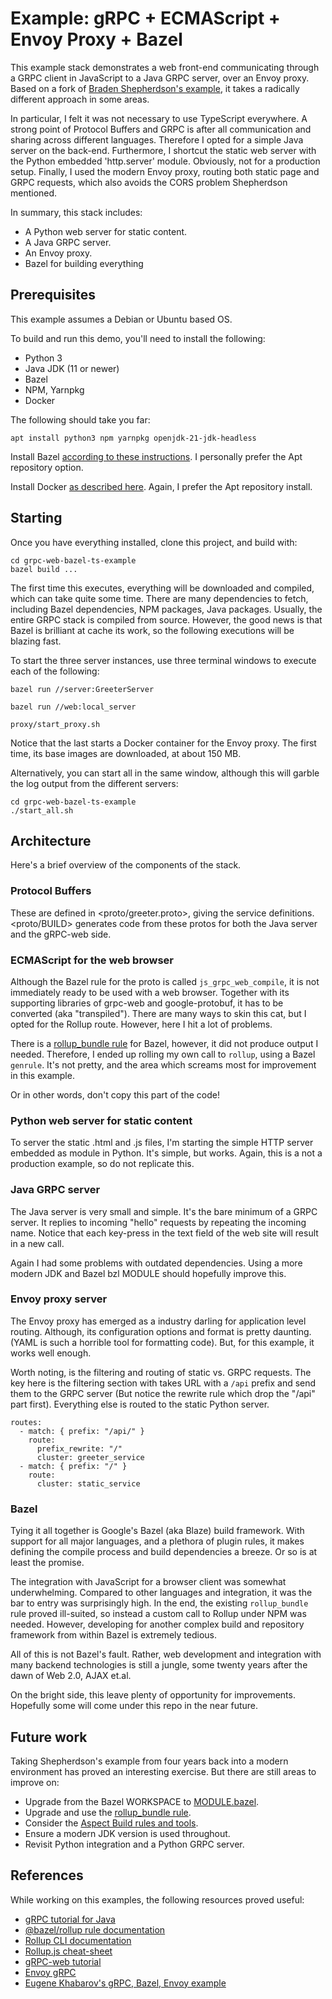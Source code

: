 # Example: gRPC + ECMAScript + Envoy Proxy + Bazel

This example stack demonstrates a web front-end communicating through a GRPC client in JavaScript to a Java GRPC server, over an Envoy proxy. Based on a fork of [Braden Shepherdson's example](https://github.com/bshepherdson/grpc-web-bazel-ts-example), it takes a radically different approach in some areas.

In particular, I felt it was not necessary to use TypeScript everywhere. A strong point of Protocol Buffers and GRPC is after all communication and sharing across different languages. Therefore I opted for a simple Java server on the back-end. Furthermore, I shortcut the static web server with the Python embedded 'http.server' module. Obviously, not for a production setup. Finally, I used the modern Envoy proxy, routing both static page and GRPC requests, which also avoids the CORS problem Shepherdson mentioned.

In summary, this stack includes:
- A Python web server for static content.
- A Java GRPC server.
- An Envoy proxy.
- Bazel for building everything


## Prerequisites

This example assumes a Debian or Ubuntu based OS.

To build and run this demo, you'll need to install the following:

- Python 3
- Java JDK (11 or newer)
- Bazel
- NPM, Yarnpkg
- Docker

The following should take you far:

```
apt install python3 npm yarnpkg openjdk-21-jdk-headless
```

Install Bazel [according to these instructions](https://bazel.build/install/ubuntu#install-on-ubuntu). I personally prefer the Apt repository option.

Install Docker [as described here](https://docs.docker.com/engine/install/ubuntu/#install-using-the-repository). Again, I prefer the Apt repository install. 

## Starting

Once you have everything installed, clone this project, and build with:

```
cd grpc-web-bazel-ts-example
bazel build ...
```

The first time this executes, everything will be downloaded and compiled, which can take quite some time. There are many dependencies to fetch, including Bazel dependencies, NPM packages, Java packages. Usually, the entire GRPC stack is compiled from source. However, the good news is that Bazel is brilliant at cache its work, so the following executions will be blazing fast.

To start the three server instances, use three terminal windows to execute each of the following:

```
bazel run //server:GreeterServer
```

```
bazel run //web:local_server
```

```
proxy/start_proxy.sh
```

Notice that the last starts a Docker container for the Envoy proxy. The first time, its base images are downloaded, at about 150 MB.

Alternatively, you can start all in the same window, although this will garble the log output from the different servers:

```
cd grpc-web-bazel-ts-example
./start_all.sh
```


## Architecture

Here's a brief overview of the components of the stack.

### Protocol Buffers

These are defined in <proto/greeter.proto>, giving the service definitions.
<proto/BUILD> generates code from these protos for both the Java server and the gRPC-web side.

### ECMAScript for the web browser

Although the Bazel rule for the proto is called `js_grpc_web_compile`, it is not immediately ready to be used with a web browser. Together with its supporting libraries of grpc-web and google-protobuf, it has to be converted (aka "transpiled"). There are many ways to skin this cat, but I opted for the Rollup route. However, here I hit a lot of problems.

There is a [rollup_bundle rule](https://www.npmjs.com/package/@bazel/rollup) for Bazel, however, it did not produce output I needed. Therefore, I ended up rolling my own call to `rollup`, using a Bazel `genrule`. It's not pretty, and the area which screams most for improvement in this example.

Or in other words, don't copy this part of the code!

### Python web server for static content

To server the static .html and .js files, I'm starting the simple HTTP server embedded as module in Python. It's simple, but works. Again, this is a not a production example, so do not replicate this.

### Java GRPC server

The Java server is very small and simple. It's the bare minimum of a GRPC server. It replies to incoming "hello" requests by repeating the incoming name. Notice that each key-press in the text field of the web site will result in a new call.

Again I had some problems with outdated dependencies. Using a more modern JDK and Bazel bzl MODULE should hopefully improve this.

### Envoy proxy server

The Envoy proxy has emerged as a industry darling for application level routing. Although, its configuration options and format is pretty daunting. (YAML is such a horrible tool for formatting code). But, for this example, it works well enough.

Worth noting, is the filtering and routing of static vs. GRPC requests. The key here is the filtering section with takes URL with a `/api` prefix and send them to the GRPC server (But notice the rewrite rule which drop the "/api" part first). Everything else is routed to the static Python server.

```
routes:
  - match: { prefix: "/api/" }
    route:
      prefix_rewrite: "/"
      cluster: greeter_service
  - match: { prefix: "/" }
    route:
      cluster: static_service
```

### Bazel

Tying it all together is Google's Bazel (aka Blaze) build framework. With support for all major languages, and a plethora of plugin rules, it makes defining the compile process and build dependencies a breeze. Or so is at least the promise.

The integration with JavaScript for a browser client was somewhat underwhelming. Compared to other languages and integration, it was the bar to entry was surprisingly high. In the end, the existing `rollup_bundle` rule proved ill-suited, so instead a custom call to Rollup under NPM was needed. However, developing for another complex build and repository framework from within Bazel is extremely tedious.

All of this is not Bazel's fault. Rather, web development and integration with many backend technologies is still a jungle, some twenty years after the dawn of Web 2.0, AJAX et.al.

On the bright side, this leave plenty of opportunity for improvements. Hopefully some will come under this repo in the near future.


## Future work

Taking Shepherdson's example from four years back into a modern environment has proved an interesting exercise. But there are still areas to improve on:

- Upgrade from the Bazel WORKSPACE to [MODULE.bazel](https://bazel.build/rules/lib/globals/module).
- Upgrade and use the [rollup_bundle rule](https://www.npmjs.com/package/@bazel/rollup).
- Consider the [Aspect Build rules and tools](https://docs.aspect.build/).
- Ensure a modern JDK version is used throughout.
- Revisit Python integration and a Python GRPC server.


## References

While working on this examples, the following resources proved useful:

- [gRPC tutorial for Java](https://grpc.io/docs/languages/java/basics/#defining-the-service)
- [@bazel/rollup rule documentation](https://www.npmjs.com/package/@bazel/rollup)
- [Rollup CLI documentation](https://rollupjs.org/command-line-interface/)
- [Rollup.js cheat-sheet](https://devhints.io/rollup)
- [gRPC-web tutorial](https://grpc.io/docs/platforms/web/basics/)
- [Envoy gRPC](https://www.envoyproxy.io/docs/envoy/v1.31.2/intro/arch_overview/other_protocols/grpc#arch-overview-grpc)
- [Eugene Khabarov's gRPC, Bazel, Envoy example](https://ekhabarov.com/post/envoy-as-an-api-gateway-grpc-microservice/)
